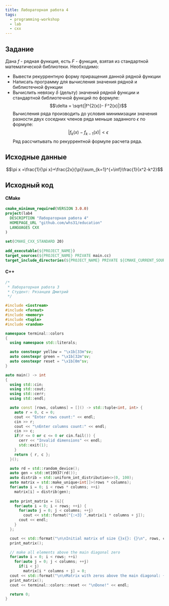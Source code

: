 ```yaml
---
title: Лабораторная работа 4
tags:
  - programming-workshop
  - lab
  - cxx
---
```

## Задание
Дана $f$ - рядная функция, есть $F$ - функция, взятая из стандартной математической библиотеки.
Необходимо:
- Вывести рекуррентную форму приращения данной рядной функции
- Написать программу для вычисления значения рядной и библиотечной функции
- Вычислить невязку $\delta$ (дельту) значений рядной функции и стандартной библиотечной функций по формуле: $$\delta = \sqrt{|f^{2(x)}- F^2(x)|}$$
Вычисления ряда производить до условия минимизации значения разности двух соседних членов ряда меньше заданного $\epsilon$  по формуле: $$|f_k(x)-f_{k-1}(x)| < \epsilon$$
Ряд рассчитывать по рекуррентной формуле расчета ряда.
## Исходные данные 
$$\pi x =\frac{1}{\pi x}+\frac{2x}{\pi}\sum_{k=1}^{+\inf}\frac{1}{x^2-k^2}$$

## Исходный код
#### CMake
```cmake
cmake_minimum_required(VERSION 3.0.0)  
project(lab4  
  DESCRIPTION "Лабораторная работа 4"  
  HOMEPAGE_URL "github.com/whs31/education"  
  LANGUAGES CXX  
)  
  
set(CMAKE_CXX_STANDARD 20)  
  
add_executable(${PROJECT_NAME})  
target_sources(${PROJECT_NAME} PRIVATE main.cc)  
target_include_directories(${PROJECT_NAME} PRIVATE ${CMAKE_CURRENT_SOURCE_DIR})
```

#### C++
```cpp
/*
 * Лабораторная работа 3
 * Студент: Рязанцев Дмитрий
 */

#include <iostream>
#include <format>
#include <memory>
#include <tuple>
#include <random>

namespace terminal::colors
{
  using namespace std::literals;

  auto constexpr yellow = "\x1b[33m"sv;
  auto constexpr green = "\x1b[32m"sv;
  auto constexpr reset = "\x1b[0m"sv;
}

auto main() -> int
{
  using std::cin;
  using std::cout;
  using std::cerr;
  using std::endl;

  auto const [rows, columns] = []() -> std::tuple<int, int> {
    auto r = 0, c = 0;
    cout << "Enter rows count:" << endl;
    cin >> r;
    cout << "\nEnter columns count:" << endl;
    cin >> c;
    if(r <= 0 or c <= 0 or cin.fail()) {
      cerr << "Invalid dimensions" << endl;
      std::exit(1);
    }
    return { r, c };
  }();

  auto rd = std::random_device();
  auto gen = std::mt19937(rd());
  auto distrib = std::uniform_int_distribution<>(0, 100);
  auto matrix = std::make_unique<int[]>(rows * columns);
  for(auto i = 0; i < rows * columns; ++i)
    matrix[i] = distrib(gen);
    
  auto print_matrix = [&]{
    for(auto i = 0; i < rows; ++i) {
      for(auto j = 0; j < columns; ++j)
        cout << std::format("{:<3} ",matrix[i * columns + j]);
      cout << endl;
    }
  };

  cout << std::format("\n\nInitial matrix of size {}x{}: {}\n", rows, columns, terminal::colors::yellow);
  print_matrix();

  // make all elements above the main diagonal zero
  for(auto i = 0; i < rows; ++i)
    for(auto j = 0; j < columns; ++j)
      if(i < j)
        matrix[i * columns + j] = 0;
  cout << std::format("\n\nMatrix with zeros above the main diagonal: {}\n", terminal::colors::green);
  print_matrix();
  cout << terminal::colors::reset << "\nDone!" << endl;

  return 0;
}
```
